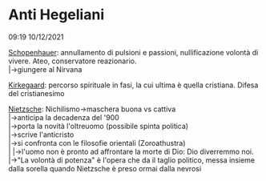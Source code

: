 # Anti Hegeliani
09:19 10/12/2021  
  
[Schopenhauer](Schopenhauer): annullamento di pulsioni e passioni, nullificazione volontà di vivere. Ateo, conservatore reazionario.  
		|->giungere al Nirvana  
  
[Kirkegaard](Kirkegaard): percorso spirituale in fasi, la cui ultima è quella cristiana. Difesa del cristianesimo  
  
[Nietzsche](Nietzsche): Nichilismo->maschera buona vs cattiva  
		|->anticipa la decadenza del '900  
		|->porta la novità l'oltreuomo (possibile spinta politica)  
		|->scrive l'anticristo   
		|->si confronta con le filosofie orientali (Zoroathustra)  
		|						|->l'uomo non è pronto ad affrontare la morte di Dio: Dio diverremmo noi.  
		|->"La volontà di potenza" è l'opera che da il taglio politico, messa insieme dalla sorella quando Nietzsche è preso ormai dalla  nevrosi  
